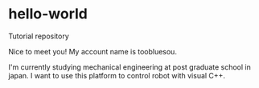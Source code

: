 # hello-world
Tutorial repository 

Nice to meet you! 
My account name is toobluesou.

I'm currently studying mechanical engineering at post graduate school in japan.
I want to use this platform to control robot with visual C++.
